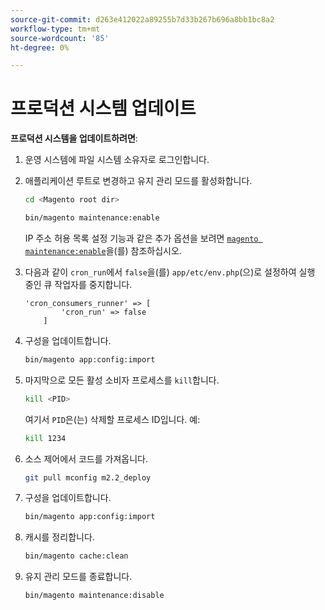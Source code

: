```yaml
---
source-git-commit: d263e412022a89255b7d33b267b696a8bb1bc8a2
workflow-type: tm+mt
source-wordcount: '85'
ht-degree: 0%

---
```

# 프로덕션 시스템 업데이트

**프로덕션 시스템을 업데이트하려면**:

1. 운영 시스템에 파일 시스템 소유자로 로그인합니다.
1. 애플리케이션 루트로 변경하고 유지 관리 모드를 활성화합니다.

   ```bash
   cd <Magento root dir>
   ```

   ```bash
   bin/magento maintenance:enable
   ```

   IP 주소 허용 목록 설정 기능과 같은 추가 옵션을 보려면 [`magento maintenance:enable`](../installation/tutorials/maintenance-mode.md)을(를) 참조하십시오.

1. 다음과 같이 `cron_run`에서 `false`을(를) `app/etc/env.php`(으)로 설정하여 실행 중인 큐 작업자를 중지합니다.

   ```php?start_inline=1
   'cron_consumers_runner' => [
           'cron_run' => false
       ]
   ```

1. 구성을 업데이트합니다.

   ```bash
   bin/magento app:config:import
   ```

1. 마지막으로 모든 활성 소비자 프로세스를 `kill`합니다.

   ```bash
   kill <PID>
   ```

   여기서 `PID`은(는) 삭제할 프로세스 ID입니다. 예:

   ```bash
   kill 1234
   ```

1. 소스 제어에서 코드를 가져옵니다.

   ```bash
   git pull mconfig m2.2_deploy
   ```

1. 구성을 업데이트합니다.

   ```bash
   bin/magento app:config:import
   ```

1. 캐시를 정리합니다.

   ```bash
   bin/magento cache:clean
   ```

1. 유지 관리 모드를 종료합니다.

   ```bash
   bin/magento maintenance:disable
   ```
